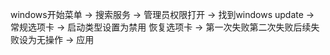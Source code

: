 windows开始菜单 -> 搜索服务 -> 管理员权限打开 -> 找到windows update -> 常规选项卡 -> 启动类型设置为禁用
恢复选项卡 -> 第一次失败第二次失败后续失败设为无操作 -> 应用